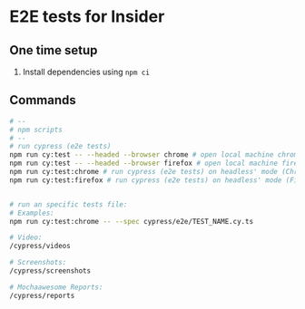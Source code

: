 # E2E tests for Insider

## One time setup

1. Install dependencies using `npm ci`

## Commands

```bash
# --
# npm scripts
# --
# run cypress (e2e tests)
npm run cy:test -- --headed --browser chrome # open local machine chrome browser
npm run cy:test -- --headed --browser firefox # open local machine firefox browser
npm run cy:test:chrome # run cypress (e2e tests) on headless' mode (Chrome)
npm run cy:test:firefox # run cypress (e2e tests) on headless' mode (Firefox)


# run an specific tests file:
# Examples:
npm run cy:test:chrome -- --spec cypress/e2e/TEST_NAME.cy.ts

# Video:
/cypress/videos

# Screenshots:
/cypress/screenshots

# Mochaawesome Reports:
/cypress/reports

```

